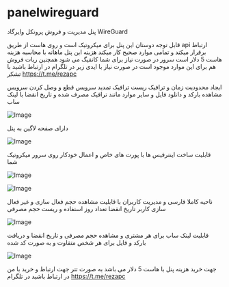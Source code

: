 # panelwireguard
پنل مدیریت و فروش پروتکل وایرگاد WireGuard

قابل توجه دوستان این پنل برای میکروتیک است و روی هاست از طریق api ارتباط برقرار میکند و تمامی موارد صحیح کار میکند هزینه این پنل ماهانه با محاسبه هزینه هاست 5 دلار است سرور در صورت نیاز برای شما کانفیگ می شود همچنین ربات فروش هم برای این موارد موجود است در صورت نیاز با ایدی زیر در تلگرام در ارتباط باشید با تشکر 
https://t.me/rezapc

ایجاد محدودیت زمان و ترافیک ریست ترافیک تمدید سرویس قطع و وصل کردن سرویس مشاهده بارکد و دانلود فایل و سایر موارد مانند ترافیک مصرف شده و تاریخ انقضا با لینک ساب

![Image](https://github.com/users/btpanewireguad/projects/1/assets/164427843/38113486-aa36-4fbb-96be-51a8fb360346)

دارای صفحه لاگین به پنل 


![Image](https://github.com/users/btpanewireguad/projects/1/assets/164427843/a05c91f7-12cf-4d31-93f2-ea778cf83235)

قابلیت ساخت اینترفیس ها با پورت های خاص و اعمال خودکار روی سرور میکروتیک شما


![Image](https://github.com/users/btpanewireguad/projects/1/assets/164427843/e94e48d8-b025-4d6a-a29d-befd0d7161a2)



![Image](https://github.com/users/btpanewireguad/projects/1/assets/164427843/10be3d76-0d81-42a1-bb92-b0beeef7e218)

ناحیه کاملا فارسی و مدیریت کاربران با قابلیت مشاهده حجم 
فعال سازی و غیر فعال سازی کاربر
تاریخ انقضا
تعداد روز استفاده 
و ریست حجم مصرفی


![Image](https://github.com/users/btpanewireguad/projects/1/assets/164427843/3fcb00e6-fafb-4a17-bfd0-bedb391ceb3f)

قابلیت لینک ساب برای هر مشتری و مشاهده حجم مصرفی و تاریخ انقضا و دریافت بارکد و فایل برای هر شخص متفاوت و به صورت کد شده

![Image](https://github.com/users/btpanewireguad/projects/1/assets/164427843/1942e21f-5a1a-4bc7-bd05-d69ae171ae0d)


جهت خرید هزینه پنل با هاست 5 دلار می باشد به صورت تتر جهت ارتباط و خرید 
با من در ارتباط باشید در تلگرام
https://t.me/rezapc

